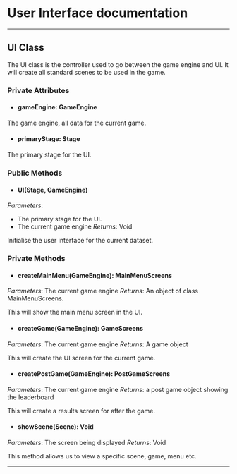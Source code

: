 # User Interface documentation
---
## UI Class

The UI class is the controller used to go between the game engine and UI. It will create all standard scenes to be used in the game. 

### Private Attributes 
- #### gameEngine: GameEngine
The game engine, all data for the current game.

- #### primaryStage: Stage
The primary stage for the UI.

### Public Methods 
- #### UI(Stage, GameEngine)
*Parameters*: 
 - The primary stage for the UI.
 - The current game engine
*Returns*: Void

Initialise the user interface for the current dataset.

### Private Methods
- #### createMainMenu(GameEngine): MainMenuScreens
*Parameters*: The current game engine
*Returns*: An object of class MainMenuScreens.

This will show the main menu screen in the UI.

- #### createGame(GameEngine): GameScreens
*Parameters*: The current game engine 
*Returns*: A game object 

This will create the UI screen for the current game.
- #### createPostGame(GameEngine): PostGameScreens
*Parameters*: The current game engine 
*Returns*: a post game object showing the leaderboard 

This will create a results screen for after the game.
- #### showScene(Scene): Void
*Parameters*: The screen being displayed 
*Returns*: Void

This method allows us to view a specific scene, game, menu etc. 

---